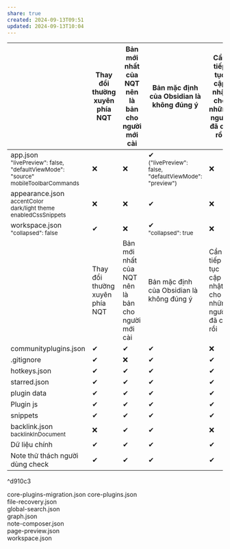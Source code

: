 ```yaml
---
share: true
created: 2024-09-13T09:51
updated: 2024-09-13T10:04
---
```

|                                                                                             | Thay đổi thường xuyên phía NQT | Bản mới nhất của NQT nên là bản cho người mới cài | Bản mặc định của Obsidian là không đúng ý                            | Cần tiếp tục cập nhật cho những người đã cài rồi | Thay đổi thường xuyên phía người dùng | Người dùng cần cập nhật cho mọi người |
| ------------------------------------------------------------------------------------------- | ------------------------------ | ------------------------------------------------- | -------------------------------------------------------------------- | ------------------------------------------------ | ------------------------------------- | ------------------------------------- |
| app.json<br><sub>"livePreview": false, "defaultViewMode": "source"<br>mobileToolbarCommands | ❌                             | ❌                                                | ✔<br><sub>("livePreview": false, "defaultViewMode": "preview")</sub> | ❌                                               | ✔                                     | ❌                                    |
| appearance.json<br><sub>accentColor<br>dark/light theme<br>enabledCssSnippets               | ❌                             | ❌                                                | ✔                                                                    | ❌                                               | ✔                                     | ❌                                    |
| workspace.json<br><sub>"collapsed": false</sub>                                             | ✔                              | ❌                                                | ✔<br><sub>"collapsed": true</sub>                                    | ❌                                               | ✔                                     | ❌                                    |
|                                                                                             | Thay đổi thường xuyên phía NQT | Bản mới nhất của NQT nên là bản cho người mới cài | Bản mặc định của Obsidian là không đúng ý                            | Cần tiếp tục cập nhật cho những người đã cài rồi | Thay đổi thường xuyên phía người dùng | Người dùng cần cập nhật cho mọi người |
| communityplugins.json                                                                       | ✔                              | ✔                                                 | ✔                                                                    | ❌                                               | ✔                                     | ✔                                     |
| .gitignore                                                                                  | ✔                              | ❌                                                | ✔                                                                    | ✔                                                | ❌                                    | ❌                                    |
| hotkeys.json                                                                                | ✔                              | ✔                                                 | ✔                                                                    | ✔                                                | ❌                                    | ❌                                    |
| starred.json                                                                                | ✔                              | ✔                                                 | ✔                                                                    | ✔                                                | ❌                                    | ❌                                    |
| plugin data                                                                                 | ✔                              | ✔                                                 | ✔                                                                    | ✔                                                | ❌                                    | ❌                                    |
| Plugin js                                                                                   | ✔                              | ✔                                                 | ✔                                                                    | ✔                                                | ❌                                    | ❌                                    |
| snippets                                                                                    | ✔                              | ✔                                                 | ✔                                                                    | ✔                                                | ❌                                    | ❌                                    |
| backlink.json<br><sub>backlinkInDocument                                                    | ❌                             | ✔                                                 | ✔                                                                    | ❌                                               | ❌                                    | ❌                                    |
| Dữ liệu chính                                                                               | ✔                              | ✔                                                 | ✔                                                                    | ✔                                                | ✔                                     | ✔                                     |
| Note thử thách người dùng check                                                             | ✔                              | ✔                                                 | ✔                                                                    | ✔                                                | ✔                                     | ❌                                    |

^d910c3


core-plugins-migration.json
core-plugins.json          
file-recovery.json         
global-search.json         
graph.json    
note-composer.json         
page-preview.json          
workspace.json
